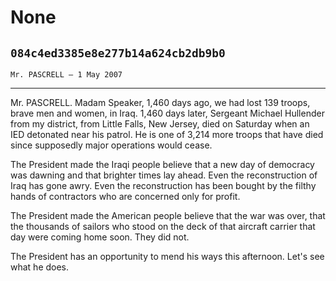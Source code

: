 # None
## `084c4ed3385e8e277b14a624cb2db9b0`
`Mr. PASCRELL — 1 May 2007`

---


Mr. PASCRELL. Madam Speaker, 1,460 days ago, we had lost 139 troops, 
brave men and women, in Iraq. 1,460 days later, Sergeant Michael 
Hullender from my district, from Little Falls, New Jersey, died on 
Saturday when an IED detonated near his patrol. He is one of 3,214 more 
troops that have died since supposedly major operations would cease.

The President made the Iraqi people believe that a new day of 
democracy was dawning and that brighter times lay ahead. Even the 
reconstruction of Iraq has gone awry. Even the reconstruction has been 
bought by the filthy hands of contractors who are concerned only for 
profit.

The President made the American people believe that the war was over, 
that the thousands of sailors who stood on the deck of that aircraft 
carrier that day were coming home soon. They did not.

The President has an opportunity to mend his ways this afternoon. 
Let's see what he does.
